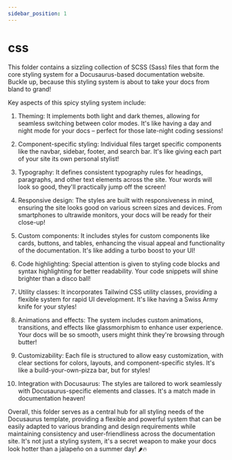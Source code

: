 ```yaml
---
sidebar_position: 1
---
```

# css

This folder contains a sizzling collection of SCSS (Sass) files that form the core styling system for a Docusaurus-based documentation website. Buckle up, because this styling system is about to take your docs from bland to grand!

Key aspects of this spicy styling system include:

1. Theming: It implements both light and dark themes, allowing for seamless switching between color modes. It's like having a day and night mode for your docs – perfect for those late-night coding sessions!

2. Component-specific styling: Individual files target specific components like the navbar, sidebar, footer, and search bar. It's like giving each part of your site its own personal stylist!

3. Typography: It defines consistent typography rules for headings, paragraphs, and other text elements across the site. Your words will look so good, they'll practically jump off the screen!

4. Responsive design: The styles are built with responsiveness in mind, ensuring the site looks good on various screen sizes and devices. From smartphones to ultrawide monitors, your docs will be ready for their close-up!

5. Custom components: It includes styles for custom components like cards, buttons, and tables, enhancing the visual appeal and functionality of the documentation. It's like adding a turbo boost to your UI!

6. Code highlighting: Special attention is given to styling code blocks and syntax highlighting for better readability. Your code snippets will shine brighter than a disco ball!

7. Utility classes: It incorporates Tailwind CSS utility classes, providing a flexible system for rapid UI development. It's like having a Swiss Army knife for your styles!

8. Animations and effects: The system includes custom animations, transitions, and effects like glassmorphism to enhance user experience. Your docs will be so smooth, users might think they're browsing through butter!

9. Customizability: Each file is structured to allow easy customization, with clear sections for colors, layouts, and component-specific styles. It's like a build-your-own-pizza bar, but for styles!

10. Integration with Docusaurus: The styles are tailored to work seamlessly with Docusaurus-specific elements and classes. It's a match made in documentation heaven!

Overall, this folder serves as a central hub for all styling needs of the Docusaurus template, providing a flexible and powerful system that can be easily adapted to various branding and design requirements while maintaining consistency and user-friendliness across the documentation site. It's not just a styling system, it's a secret weapon to make your docs look hotter than a jalapeño on a summer day! 🌶️🔥
